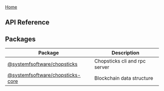 <!-- Home page for chopstick docs site -->
[Home](./index.md)

## API Reference

## Packages

|  Package | Description |
|  --- | --- |
|  [@systemfsoftware/chopsticks](./chopsticks/README.md)  | Chopsticks cli and rpc server |
|  [@systemfsoftware/chopsticks-core](./core/README.md)   | Blockchain data structure |
